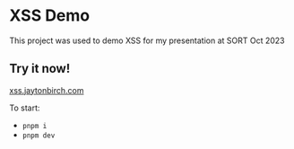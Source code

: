 # XSS Demo
This project was used to demo XSS for my presentation at SORT Oct 2023

## Try it now!
[xss.jaytonbirch.com](xss.jaytonbirch.com)

To start:
- `pnpm i`
- `pnpm dev`
